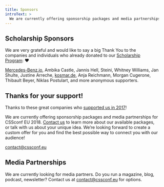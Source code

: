 ```yaml
---
title: Sponsors
introText: >
  We are currently offering sponsorship packages and media partnerships for CSSconf EU 2018.
---
```


## Scholarship Sponsors

We are very grateful and would like to say a big Thank You to the companies and individuals who already donated to our [Scholarship Program](/scholarships/): ❤️

[Mercedes-Benz.io](https://blog.cssconf.eu/2017/12/29/mercedes-benz-io-sponsors-scholarships/), Ambika Castle, Jannis Hell, Steini, Whitney Williams, Jan Shulte, Justine Arreche, [kosmar.de](http://www.kosmar.de), Anja Reichmann, Morgan Cugerone, Thibault Beyer, Niklas Postulart, and more anonymous supporters.

## Thanks for your support!

Thanks to these great companies who [supported us in 2017](https://2017.cssconf.eu/sponsors/)!

We are currently offering sponsorship packages and media partnerships for CSSconf EU 2018. [Contact us](mailto:contact@cssconf.eu) to learn more about our available packages, or talk with us about your unique idea. We’re looking forward to create a custom offer for you and find the best possible way to connect you with our audience!

[contact@cssconf.eu](mailto:contact@cssconf.eu)

## Media Partnerships

We are currently looking for media partners. Do you run a magazine, blog, podcast, newsletter? Contact us at [contact@cssconf.eu](mailto:contact@cssconf.eu) for options.
